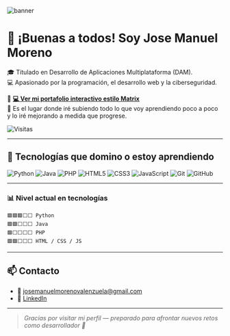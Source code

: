 
![banner](https://github.com/user-attachments/assets/8a65d9a0-2a73-4922-95c4-3e2e5c429448)


# 👋 ¡Buenas a todos! Soy Jose Manuel Moreno

🎓 Titulado en Desarrollo de Aplicaciones Multiplataforma (DAM).  
💻 Apasionado por la programación, el desarrollo web y la ciberseguridad.

🔗 **[💻 Ver mi portafolio interactivo estilo Matrix](https://josemmv-07.github.io)**  
📂 Es el lugar donde iré subiendo todo lo que voy aprendiendo poco a poco y lo iré mejorando a medida que progrese.

![Visitas](https://komarev.com/ghpvc/?username=josemmv-07&color=00ff00)

---

## 🚀 Tecnologías que domino o estoy aprendiendo

![Python](https://img.shields.io/badge/Python-3776AB?style=for-the-badge&logo=python&logoColor=white)
![Java](https://img.shields.io/badge/Java-ED8B00?style=for-the-badge&logo=java&logoColor=white)
![PHP](https://img.shields.io/badge/PHP-777BB4?style=for-the-badge&logo=php&logoColor=white)
![HTML5](https://img.shields.io/badge/HTML5-E34F26?style=for-the-badge&logo=html5&logoColor=white)
![CSS3](https://img.shields.io/badge/CSS3-1572B6?style=for-the-badge&logo=css3&logoColor=white)
![JavaScript](https://img.shields.io/badge/JavaScript-F7DF1E?style=for-the-badge&logo=javascript&logoColor=black)
![Git](https://img.shields.io/badge/Git-F05032?style=for-the-badge&logo=git&logoColor=white)
![GitHub](https://img.shields.io/badge/GitHub-000000?style=for-the-badge&logo=github&logoColor=white)

---

### 📊 Nivel actual en tecnologías

```text
🟩🟩🟩⬜⬜ Python  
🟩🟩⬜⬜⬜ Java  
🟩⬜⬜⬜⬜ PHP  
🟩🟩⬜⬜⬜ HTML / CSS / JS
```

---

## 📫 Contacto

- 📧 josemanuelmorenovalenzuela@gmail.com  
- 💼 [LinkedIn](https://www.linkedin.com/in/jose-manuel-moreno-valenzuela-ba44722a5/)

---

> *Gracias por visitar mi perfil — preparado para afrontar nuevos retos como desarrollador 🚀*
